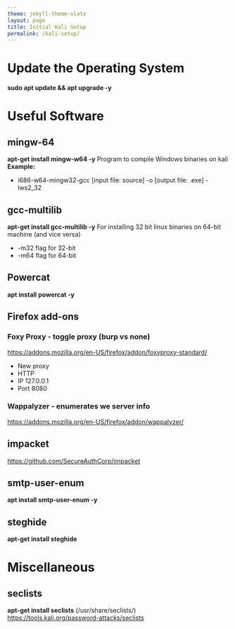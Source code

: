 ```yaml
---
theme: jekyll-theme-slate
layout: page
title: Initial Kali Setup
permalink: /kali-setup/
---
```

# Update the Operating System 
**sudo apt update && apt upgrade -y**

# Useful Software
## mingw-64
**apt-get install mingw-w64 -y**
Program to compile Windows binaries on kali
**Example:**
* i686-w64-mingw32-gcc [input file: source] -o [output file: .exe] -lws2_32 
## gcc-multilib 
**apt-get install gcc-multilib -y**
For installing 32 bit linux binaries on 64-bit machine (and vice versa) 
* -m32 flag for 32-bit 
* -m64 flag for 64-bit 
## Powercat 
**apt install powercat -y**
## Firefox add-ons 
### Foxy Proxy - toggle proxy (burp vs none) 
https://addons.mozilla.org/en-US/firefox/addon/foxyproxy-standard/ 
* New proxy 
* HTTP 
* IP 127.0.0.1 
* Port 8080 
### Wappalyzer - enumerates we server info 
https://addons.mozilla.org/en-US/firefox/addon/wappalyzer/ 
## impacket 
https://github.com/SecureAuthCorp/impacket 
## smtp-user-enum 
**apt install smtp-user-enum -y**
## steghide 
**apt-get install steghide**

# Miscellaneous
## seclists 
**apt-get install seclists**
(/usr/share/seclists/) 
https://tools.kali.org/password-attacks/seclists

